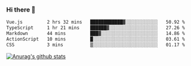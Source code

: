 ### Hi there 👋



<!--
**webB1an/webB1an** is a ✨ _special_ ✨ repository because its `README.md` (this file) appears on your GitHub profile.

Here are some ideas to get you started:

- 🔭 I’m currently working on ...
- 🌱 I’m currently learning ...
- 👯 I’m looking to collaborate on ...
- 🤔 I’m looking for help with ...
- 💬 Ask me about ...
- 📫 How to reach me: ...
- 😄 Pronouns: ...
- ⚡ Fun fact: ...
-->

<!--START_SECTION:waka-->

```txt
Vue.js         2 hrs 32 mins   ████████████▓░░░░░░░░░░░░   50.92 %
TypeScript     1 hr 21 mins    ██████▓░░░░░░░░░░░░░░░░░░   27.26 %
Markdown       44 mins         ███▓░░░░░░░░░░░░░░░░░░░░░   14.86 %
ActionScript   10 mins         █░░░░░░░░░░░░░░░░░░░░░░░░   03.61 %
CSS            3 mins          ▒░░░░░░░░░░░░░░░░░░░░░░░░   01.17 %
```

<!--END_SECTION:waka-->


[![Anurag's github stats](https://github-readme-stats.vercel.app/api?username=webB1an&show_icons=true&theme=radical)](https://github.com/anuraghazra/github-readme-stats)

